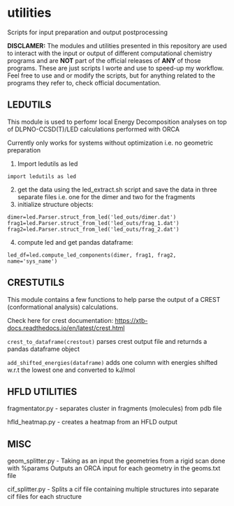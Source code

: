 # utilities
Scripts for input preparation and output postprocessing

**DISCLAMER:** The modules and utilities presented in this repository are used to interact with the input or output of different computational chemistry programs and are **NOT** part of the official releases of **ANY** of those programs. These are just scripts I worte and use to speed-up my workflow. Feel free to use and or modify the scripts, but for anything related to the programs they refer to, check official documentation. 


## LEDUTILS
This module is used to perfomr local Energy Decomposition analyses on top of DLPNO-CCSD(T)/LED calculations performed with ORCA

Currently only works for systems without optimization i.e. no geometric preparation

1) Import ledutils as led
```
import ledutils as led
```

2) get the data using the led_extract.sh script and save the data in three separate files i.e. one for the dimer and two for the fragments
3) initialize structure objects:
```
dimer=led.Parser.struct_from_led('led_outs/dimer.dat')
frag1=led.Parser.struct_from_led('led_outs/frag_1.dat')
frag2=led.Parser.struct_from_led('led_outs/frag_2.dat')
```
4) compute led and get pandas dataframe:
```
led_df=led.compute_led_components(dimer, frag1, frag2, name='sys_name')
```

## CRESTUTILS

This module contains a few functions to help parse the output of a CREST (conformational analysis) calculations. 

Check here for crest documentation: https://xtb-docs.readthedocs.io/en/latest/crest.html

`crest_to_dataframe(crestout)` parses crest output file and returnds a pandas dataframe object

`add_shifted_energies(dataframe)` adds one column with energies shifted w.r.t the lowest one and converted to kJ/mol


## HFLD UTILITIES

fragmentator.py - separates cluster in fragments (molecules) from pdb file

hfld_heatmap.py - creates a heatmap from an HFLD output

## MISC

geom_splitter.py - Taking as an input the geometries from a rigid scan done with %params
                    Outputs an ORCA input for each geometry in the geoms.txt file

cif_splitter.py - Splits a cif file containing multiple structures into separate cif files for each structure
